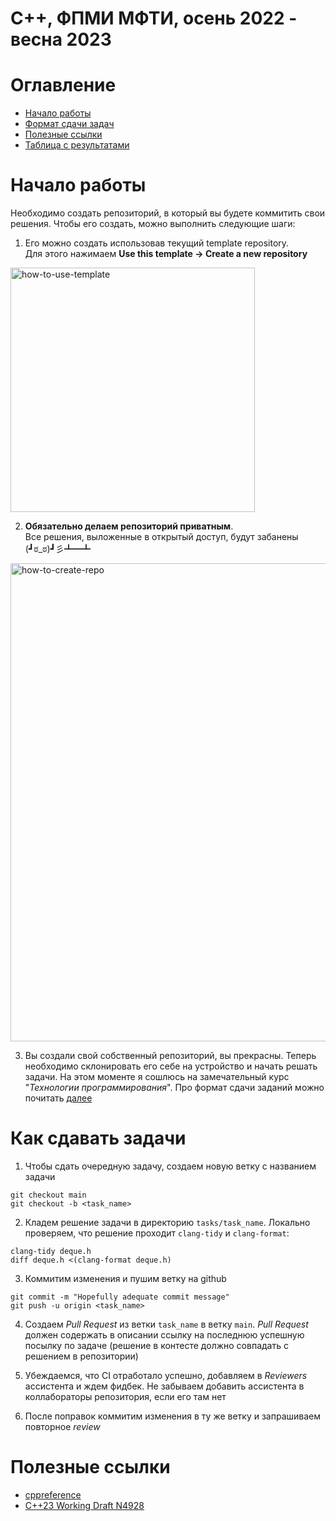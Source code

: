 # C++, ФПМИ МФТИ, осень 2022 - весна 2023
# Оглавление
- [Начало работы](#начало-работы)
- [Формат сдачи задач](#как-сдавать-задачи)
- [Полезные ссылки](#полезные-ссылки)
- [Таблица с результатами](https://docs.google.com/spreadsheets/d/1stlHqG1o7f2N1gPj7SgvM253V6KVPlMteuiUVfbnfjk/edit#gid=1167867899)

# Начало работы
Необходимо создать репозиторий, в который вы будете коммитить свои решения. Чтобы его создать, можно выполнить следующие шаги:
1) Его можно создать использовав текущий template repository. \
Для этого нажимаем **Use this template ->  Create a new repository**

<img width="391" alt="how-to-use-template" src="https://user-images.githubusercontent.com/36928556/228303272-1992e767-0da6-4cbd-88b0-81fa67095799.png">

2) **Обязательно делаем репозиторий приватным**. \
Все решения, выложенные в открытый доступ, будут забанены (┛ಠ_ಠ)┛彡┻━┻

<img width="765" alt="how-to-create-repo" src="https://user-images.githubusercontent.com/36928556/228299763-b57694f3-9955-49a1-8b7d-7ec80799db78.png">

3) Вы создали свой собственный репозиторий, вы прекрасны. Теперь необходимо склонировать его себе на устройство и начать решать задачи. На этом моменте я сошлюсь на замечательный курс "*Технологии программирования*". Про формат сдачи заданий можно почитать [далее](#как-сдавать-задачи)

# Как сдавать задачи
1) Чтобы сдать очередную задачу, создаем новую ветку с названием задачи
```
git checkout main
git checkout -b <task_name>
```

2) Кладем решение задачи в директорию `tasks/task_name`. Локально проверяем, что решение проходит `clang-tidy` и `clang-format`:
```
clang-tidy deque.h
diff deque.h <(clang-format deque.h)
```

3) Коммитим изменения и пушим ветку на github
```
git commit -m "Hopefully adequate commit message"
git push -u origin <task_name>
```

4) Создаем *Pull Request* из ветки `task_name` в ветку `main`. *Pull Request* должен содержать в описании ссылку на последнюю успешную посылку по задаче (решение в контесте должно совпадать с решением в репозитории)

5) Убеждаемся, что CI отработало успешно, добавляем в *Reviewers* ассистента и ждем фидбек. Не забываем добавить ассистента в коллабораторы репозитория, если его там нет

6) После поправок коммитим изменения в ту же ветку и запрашиваем повторное *review*

# Полезные ссылки
- [cppreference](https://en.cppreference.com/w/)
- [C++23 Working Draft N4928](https://isocpp.org/files/papers/N4928.pdf)
